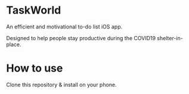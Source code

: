 # TaskWorld

An efficient and motivational to-do list iOS app.

Designed to help people stay productive during the COVID19 shelter-in-place.

# How to use

Clone this repository & install on your phone.
